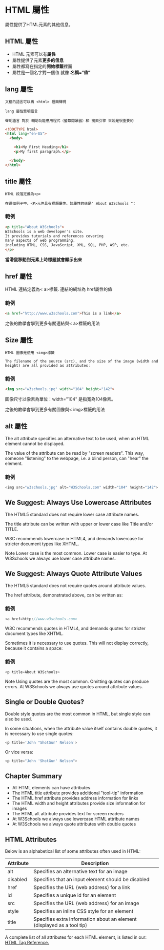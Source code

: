 # HTML 屬性

屬性提供了HTML元素的其他信息。

## HTML 屬性


- HTML 元素可以有**屬性**
- 屬性提供了元素**更多的信息**
- 屬性都寫在指定的**開始標籤**裡面
- 屬性是一個名字對一個值 就像 **名稱=“值”**

## lang 屬性

```
文檔的語言可以再 <html> 裡面聲明

lang 屬性聲明語言

聲明語言 對於 輔助功能應用程式（螢幕閱讀器）和 搜索引擎 來說是很重要的
```

``` html
<!DOCTYPE html>
<html lang="en-US">
  <body>

    <h1>My First Heading</h1>
    <p>My first paragraph.</p>

  </body>
</html>
```


## title 屬性

```
HTML 段落定義為<p>

在這個例子中，<P>元件具有標題屬性。該屬性的值是" About W3Schools "：
```

### 範例

```  html
<p title="About W3Schools">
W3Schools is a web developer's site.
It provides tutorials and references covering
many aspects of web programming,
including HTML, CSS, JavaScript, XML, SQL, PHP, ASP, etc.
</p>
```
**當滑鼠移動到元素上時標題就會顯示出來**


## href 屬性

HTML 連結定義為< a>標籤. 連結的網址為 href屬性的值

### 範例

```html
<a href="http://www.w3schools.com">This is a link</a>
```
之後的教學會學到更多有關連結與< a>標籤的用法


## Size 屬性

```
HTML 圖像是使用 <img>標籤

The filename of the source (src), and the size of the image (width and height) are all provided as attributes:
```

### 範例

```html
<img src="w3schools.jpg" width="104" height="142">
```
圖像尺寸以像素為單位：width="104" 是指寬為104像素。

之後的教學會學到更多有關圖像與< img>標籤的用法

## alt 屬性

The alt attribute specifies an alternative text to be used, when an HTML element cannot be displayed.

The value of the attribute can be read by "screen readers". This way, someone "listening" to the webpage, i.e. a blind person, can "hear" the element.

### 範例

``` javascript
<img src="w3schools.jpg" alt="W3Schools.com" width="104" height="142">
```

## We Suggest: Always Use Lowercase Attributes

The HTML5 standard does not require lower case attribute names.

The title attribute can be written with upper or lower case like Title and/or TITLE.

W3C recommends lowercase in HTML4, and demands lowercase for stricter document types like XHTML.

Note	Lower case is the most common. Lower case is easier to type.
At W3Schools we always use lower case attribute names.

## We Suggest: Always Quote Attribute Values

The HTML5 standard does not require quotes around attribute values.

The href attribute, demonstrated above, can be written as:

### 範例

```javascript
<a href=http://www.w3schools.com>
```
W3C recommends quotes in HTML4, and demands quotes for stricter document types like XHTML.

Sometimes it is necessary to use quotes. This will not display correctly, because it contains a space:

### 範例

```javascript
<p title=About W3Schools>
```

Note	Using quotes are the most common. Omitting quotes can produce errors.
At W3Schools we always use quotes around attribute values.

## Single or Double Quotes?

Double style quotes are the most common in HTML, but single style can also be used.

In some situations, when the attribute value itself contains double quotes, it is necessary to use single quotes:

```javascript
<p title='John "ShotGun" Nelson'>
```
Or vice versa:
```javascript
<p title="John 'ShotGun' Nelson">
```

## Chapter Summary

- All HTML elements can have attributes
- The HTML title attribute provides additional "tool-tip" information
- The HTML href attribute provides address information for links
- The HTML width and height attributes provide size information for images
- The HTML alt attribute provides text for screen readers
- At W3Schools we always use lowercase HTML attribute names
- At W3Schools we always quote attributes with double quotes

## HTML Attributes

Below is an alphabetical list of some attributes often used in HTML:

Attribute|	Description
-|-
alt	|Specifies an alternative text for an image
disabled	|Specifies that an input element should be disabled
href|	Specifies the URL (web address) for a link
id|	Specifies a unique id for an element
src	|Specifies the URL (web address) for an image
style	|Specifies an inline CSS style for an element
title|	Specifies extra information about an element (displayed as a tool tip)

A complete list of all attributes for each HTML element, is listed in our: <a href="http://www.w3schools.com/tags/default.asp">HTML Tag Reference.</a>

